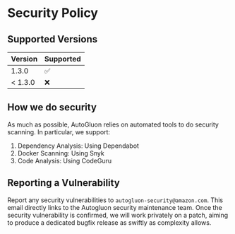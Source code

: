 # Security Policy

## Supported Versions

| Version       | Supported          |
| ------------- | ------------------ |
| 1.3.0         | :white_check_mark: |
| < 1.3.0       | :x:                |

## How we do security


As much as possible, AutoGluon relies on automated tools to do security scanning. In particular, we support:

1. Dependency Analysis: Using Dependabot
2. Docker Scanning: Using Snyk
3. Code Analysis: Using CodeGuru


## Reporting a Vulnerability

Report any security vulnerabilities to `autogluon-security@amazon.com`. This email directly links to the Autogluon security maintenance team. Once the security vulnerability is confirmed, we will work privately on a patch, aiming to produce a dedicated bugfix release as swiftly as complexity allows.
